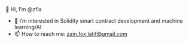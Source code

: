 👋 Hi, I’m @zfla
- 👀 I’m interested in Solidity smart contract development and machine learning/AI
- 📫 How to reach me: zain.fox.latif@gmail.com

<!---
zfla/zfla is a ✨ special ✨ repository because its `README.md` (this file) appears on your GitHub profile.
You can click the Preview link to take a look at your changes.
--->

